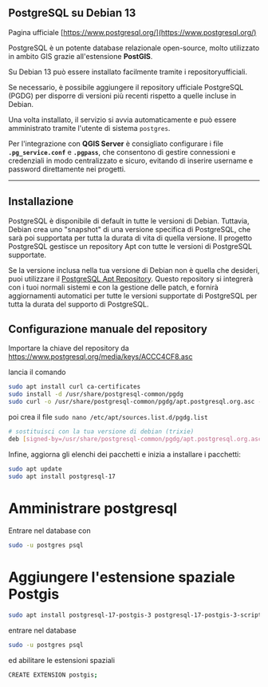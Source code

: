 ## PostgreSQL su Debian 13
Pagina ufficiale [https://www.postgresql.org/](https://www.postgresql.org/)

PostgreSQL è un potente database relazionale open-source, molto utilizzato in ambito GIS grazie all'estensione **PostGIS**.

Su Debian 13 può essere installato facilmente tramite i repositoryufficiali.

Se necessario, è possibile aggiungere il repository ufficiale PostgreSQL (PGDG) per disporre di versioni più recenti rispetto a quelle incluse in Debian.

Una volta installato, il servizio si avvia automaticamente e può essere amministrato tramite l'utente di sistema `postgres`.

Per l'integrazione con **QGIS Server** è consigliato configurare i file **`.pg_service.conf`** e **`.pgpass`**, che consentono di gestire connessioni e credenziali in modo centralizzato e sicuro, evitando di inserire username e password direttamente nei progetti.

-----

## Installazione

PostgreSQL è disponibile di default in tutte le versioni di Debian. Tuttavia, Debian crea uno "snapshot" di una versione specifica di PostgreSQL, che sarà poi supportata per tutta la durata di vita di quella versione. Il progetto PostgreSQL gestisce un repository Apt con tutte le versioni di PostgreSQL supportate.

Se la versione inclusa nella tua versione di Debian non è quella che desideri, puoi utilizzare il [PostgreSQL Apt Repository](https://wiki.postgresql.org/wiki/Apt). Questo repository si integrerà con i tuoi normali sistemi e con la gestione delle patch, e fornirà aggiornamenti automatici per tutte le versioni supportate di PostgreSQL per tutta la durata del supporto di PostgreSQL.

Configurazione manuale del repository
---

Importare la chiave del repository da https://www.postgresql.org/media/keys/ACCC4CF8.asc

lancia il comando

```bash
sudo apt install curl ca-certificates
sudo install -d /usr/share/postgresql-common/pgdg
sudo curl -o /usr/share/postgresql-common/pgdg/apt.postgresql.org.asc --fail https://www.postgresql.org/media/keys/ACCC4CF8.asc
```
poi crea il file ```sudo nano /etc/apt/sources.list.d/pgdg.list```

```bash
# sostituisci con la tua versione di debian (trixie)
deb [signed-by=/usr/share/postgresql-common/pgdg/apt.postgresql.org.asc] https://apt.postgresql.org/pub/repos/apt trixie -pgdg main
```

Infine, aggiorna gli elenchi dei pacchetti e inizia a installare i pacchetti:
```bash
sudo apt update
sudo apt install postgresql-17
```

# Amministrare postgresql

Entrare nel database con
```bash
sudo -u postgres psql
```

# Aggiungere l'estensione spaziale Postgis

```bash
sudo apt install postgresql-17-postgis-3 postgresql-17-postgis-3-scripts
```
entrare nel database
```bash
sudo -u postgres psql
```
ed abilitare le estensioni spaziali
```bash
CREATE EXTENSION postgis;
```


